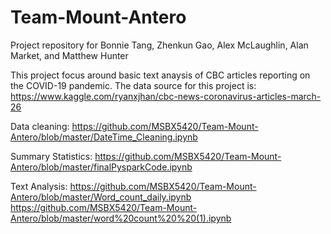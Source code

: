 # Team-Mount-Antero
Project repository for Bonnie Tang, Zhenkun Gao, Alex McLaughlin, Alan Market, and Matthew Hunter

This project focus around basic text anaysis of CBC articles reporting on the COVID-19 pandemic.
The data source for this project is: https://www.kaggle.com/ryanxjhan/cbc-news-coronavirus-articles-march-26

Data cleaning: https://github.com/MSBX5420/Team-Mount-Antero/blob/master/DateTime_Cleaning.ipynb

Summary Statistics: https://github.com/MSBX5420/Team-Mount-Antero/blob/master/finalPysparkCode.ipynb

Text Analysis: https://github.com/MSBX5420/Team-Mount-Antero/blob/master/Word_count_daily.ipynb
               https://github.com/MSBX5420/Team-Mount-Antero/blob/master/word%20count%20%20(1).ipynb
